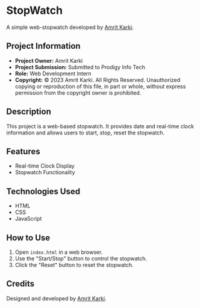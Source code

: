 # StopWatch

A simple web-stopwatch developed by [Amrit Karki](https://www.linkedin.com/in/amritkarkii001/).

## Project Information

- **Project Owner:** Amrit Karki
- **Project Submission:** Submitted to Prodigy Info Tech
- **Role:** Web Development Intern
- **Copyright:** © 2023 Amrit Karki. All Rights Reserved.
  Unauthorized copying or reproduction of this file, in part or whole,
  without express permission from the copyright owner is prohibited.

## Description

This project is a web-based stopwatch. It provides date and real-time clock information and allows users to start, stop, reset the stopwatch.

## Features

- Real-time Clock Display
- Stopwatch Functionality

## Technologies Used

- HTML
- CSS
- JavaScript

## How to Use

1. Open `index.html` in a web browser.
2. Use the "Start/Stop" button to control the stopwatch.
3. Click the "Reset" button to reset the stopwatch.

## Credits

Designed and developed by [Amrit Karki](https://www.linkedin.com/in/amritkarkii001/).
